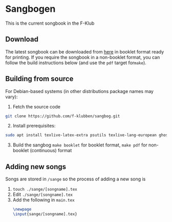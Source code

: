 Sangbogen
========

This is the current songbook in the F-Klub

Download
-------------
The latest songbook can be downloaded from [here](https://github.com/f-klubben/sangbog/releases/latest/download/sangbog.pdf) in booklet format ready for printing. If you require the songbook in a non-booklet format, you can follow the build instructions below (and use the `pdf` target for`make`).

Building from source
-------------
For Debian-based systems (in other distributions package names may vary):
1. Fetch the source code
  ```sh
  git clone https://github.com/f-klubben/sangbog.git
  ```
2. Install prerequisites:
  ```sh
  sudo apt install texlive-latex-extra psutils texlive-lang-european ghostscript
  ```
3. Build the sangbog
  `make booklet` for booklet format, `make pdf` for non-booklet (continuous) format

Adding new songs
-------------
Songs are stored in `/sange` so the process of adding a new song is
  1. `touch ./sange/[songname].tex`
  2. Edit `./sange/[songname].tex`
  3. Add the following in `main.tex`
     ```latex
     \newpage
     \input{sange/[songname].tex}
     ```
